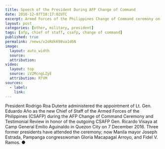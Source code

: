 ```yaml
---
title: Speech of the President During AFP Change of Command
date: 2016-12-07T18:17:02UTC
excerpt: Armed Forces of the Philippines Change of Command ceremony on 7 December 2016 at Camp Aguinaldo in honor of outgoing Chief of Staff General Ricardo Visaya and the incoming Chief of Staff Lt. Gen. Eduardo Año.
layout: post
categories: [other, military, president]
tags: [afp, chief of staff, csafp, change of command]
published: true
permalink: /news/x2oRdkK98va1d6N
image:
  layout: auto_width
  source: 
  attribution: 
video:
  layout: top
  source: iV2McngLZyE
  attribution: RTVM
sources:
  - label:
    link:
---
```


President Rodrigo Roa Duterte administered the appointment of Lt. Gen. Eduardo Año as the new Chief of Staff of the Armed Forces of the Philippines (CSAFP) during the AFP Change of Command Ceremony and Testimonial Review in honor of the outgoing CSAFP Gen. Ricardo Visaya at Camp General Emilio Aguinaldo in Quezon City on 7 December 2016.
Three former presidents have attended the ceremony; now Manila mayor Joseph Estrada, Pampanga congresswoman Gloria Macapagal Arroyo, and Fidel V. Ramos.
&#x25cf;
